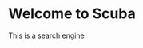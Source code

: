 <!DOCTYPE html>
<html>
  <body>
    <h1>Welcome to Scuba</h1>
    <p>This is a search engine</p>
  </body>
</html>
